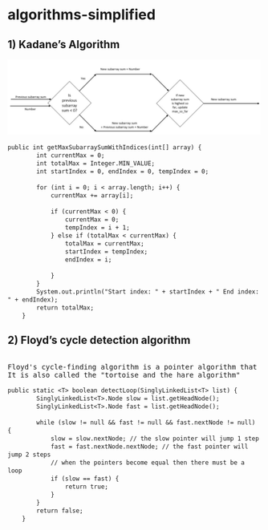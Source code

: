 # algorithms-simplified
## 1) Kadane’s Algorithm

![Kadane’s image](https://github.com/lchimmiri/algorithms-simplified/blob/master/Kadane.PNG)

```
public int getMaxSubarraySumWithIndices(int[] array) {
		int currentMax = 0;
		int totalMax = Integer.MIN_VALUE;
		int startIndex = 0, endIndex = 0, tempIndex = 0;

		for (int i = 0; i < array.length; i++) {
			currentMax += array[i];

			if (currentMax < 0) {
				currentMax = 0;
				tempIndex = i + 1;
			} else if (totalMax < currentMax) {
				totalMax = currentMax;
				startIndex = tempIndex;
				endIndex = i;

			}
		}
		System.out.println("Start index: " + startIndex + " End index: " + endIndex);
		return totalMax;
	}
```
## 2) Floyd’s cycle detection algorithm
<pre> 
Floyd's cycle-finding algorithm is a pointer algorithm that uses only two pointers, which move through the sequence at different speeds.
It is also called the "tortoise and the hare algorithm"
</pre>

```
public static <T> boolean detectLoop(SinglyLinkedList<T> list) {
		SinglyLinkedList<T>.Node slow = list.getHeadNode();
		SinglyLinkedList<T>.Node fast = list.getHeadNode();

		while (slow != null && fast != null && fast.nextNode != null) {
			slow = slow.nextNode; // the slow pointer will jump 1 step
			fast = fast.nextNode.nextNode; // the fast pointer will jump 2 steps
			// when the pointers become equal then there must be a loop
			if (slow == fast) {
				return true;
			}
		}
		return false;
	}
```
